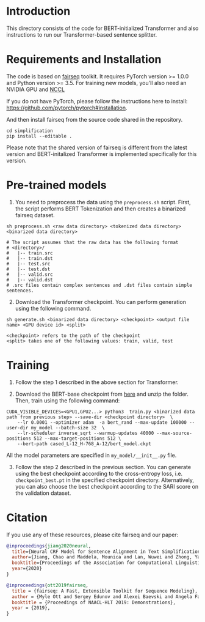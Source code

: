 # Introduction

This directory consists of the code for BERT-initialized Transformer and also instructions to run our Transformer-based sentence splitter. 


# Requirements and Installation

The code is based on [fairseq](https://github.com/pytorch/fairseq) toolkit. It requires PyTorch version >= 1.0.0 and 
Python version >= 3.5. For training new models, you'll also need an NVIDIA GPU and [NCCL](https://github.com/NVIDIA/nccl)

If you do not have PyTorch, please follow the instructions here to install: https://github.com/pytorch/pytorch#installation.

And then install fairseq from the source code shared in the repository.
```
cd simplification
pip install --editable .
```

Please note that the shared version of fairseq is different from the latest version and BERT-initalized Transformer 
is implemented specifically for this version.


# Pre-trained models

1. You need to preprocess the data using the ``preprocess.sh`` script. First, the script performs BERT Tokenization and then creates a binarized fairseq dataset.

```
sh preprocess.sh <raw data directory> <tokenized data directory>  <binarized data directory>

# The script assumes that the raw data has the following format
# <directory>/
#   |-- train.src
#   |-- train.dst
#   |-- test.src
#   |-- test.dst
#   |-- valid.src
#   |-- valid.dst
# .src files contain complex sentences and .dst files contain simple sentences.
```

2. Download the Transformer checkpoint. You can perform generation using the following command.
 
```
sh generate.sh <binarized data directory> <checkpoint> <output file name> <GPU device id> <split>

<checkpoint> refers to the path of the checkpoint
<split> takes one of the following values: train, valid, test
```


# Training 

1. Follow the step 1 described in the above section for Transformer.


2. Download the BERT-base checkpoint from [here](https://storage.googleapis.com/bert_models/2018_10_18/cased_L-12_H-768_A-12.zip) 
and unzip the folder.  Then, train using the following command:

```
CUDA_VISIBLE_DEVICES=<GPU1,GPU2...> python3  train.py <binarized data path from previous step> --save-dir <checkpoint directory>  \
    --lr 0.0001 --optimizer adam  -a bert_rand --max-update 100000 --user-dir my_model --batch-size 32  \
    --lr-scheduler inverse_sqrt --warmup-updates 40000 --max-source-positions 512 --max-target-positions 512 \
    --bert-path cased_L-12_H-768_A-12/bert_model.ckpt
```

All the model parameters are specified in ``my_model/__init__.py`` file.

3. Follow the step 2 described in the previous section.  You can generate using the best checkpoint according to the cross-entropy loss, i.e. ``checkpoint_best.pt`` in the specified checkpoint directory. Alternatively, you can also choose the best checkpoint according to the SARI score on the validation dataset.

# Citation

If you use any of these resources, please cite fairseq and our paper:

```bibtex
@inproceedings{jiang2020neural,
  title={Neural CRF Model for Sentence Alignment in Text Simplification},
  author={Jiang, Chao and Maddela, Mounica and Lan, Wuwei and Zhong, Yang and Xu, Wei},
  booktitle={Proceedings of the Association for Computational Linguistics (ACL)},
  year={2020}
}
```


```bibtex
@inproceedings{ott2019fairseq,
  title = {fairseq: A Fast, Extensible Toolkit for Sequence Modeling},
  author = {Myle Ott and Sergey Edunov and Alexei Baevski and Angela Fan and Sam Gross and Nathan Ng and David Grangier and Michael Auli},
  booktitle = {Proceedings of NAACL-HLT 2019: Demonstrations},
  year = {2019},
}
```
